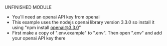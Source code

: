 UNFINISHED MODULE

- You'll need an openai API key from openai
- This example uses the nodejs openai library version 3.3.0 so install it using "npm install openai@3.3.0"
- First make a copy of ".env.example" to ".env". Then open ".env" and add your openai API key there





